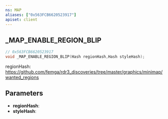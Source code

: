 ```yaml
---
ns: MAP
aliases: ["0x563FCB6620523917"]
apiset: client
---
```

## _MAP_ENABLE_REGION_BLIP

```c
// 0x563FCB6620523917
void _MAP_ENABLE_REGION_BLIP(Hash regionHash,Hash styleHash);
```

regionHash: https://github.com/femga/rdr3_discoveries/tree/master/graphics/minimap/wanted_regions

## Parameters
* **regionHash**:
* **styleHash**: